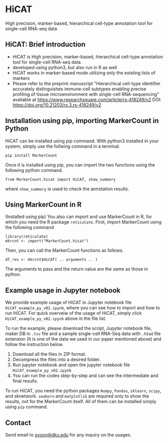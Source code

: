 # HiCAT
High precision, marker-based, hierarchical cell-type annotation tool for single-cell RNA-seq data

## HiCAT: Brief introduction
- HiCAT is High precision, marker-based, hierarchical cell-type annotation tool for single-cell RNA-seq data.
- developed using python3, but also run in R as well
- HiCAT works in marker-based mode utilizing only the existing lists of markers
- Please refer to the preprint manuscript "Hierarchical cell-type identifier accurately distinguishes immune-cell subtypes enabling precise profiling of tissue microenvironment with single-cell RNA-sequencing" available at https://www.researchsquare.com/article/rs-418249/v2 DOI:
https://doi.org/10.21203/rs.3.rs-418249/v2 

## Installation using pip, importing MarkerCount in Python

HiCAT can be installed using pip command. With python3 installed in your system, simply use the follwing command in a terminal.

`pip install MarkerCount`

Once it is installed using pip, you can import the two functions using the following python command.

`from MarkerCount.hicat import HiCAT, show_summary`

where `show_summary` is used to check the annotation results.

## Using MarkerCount in R

(Installed using pip) You also can import and use MarkerCount in R, for which you need the R package `reticulate`.
First, import MarkerCount using the following command

`library(reticulate)`  
`mkrcnt <- import("MarkerCount.hicat")`

Then, you can call the MarkerCount functions as follows.

`df_res <- mkrcnt$HiCAT( .. arguments .. )` 

The arguments to pass and the return value are the same as those in python.

## Example usage in Jupyter notebook

We provide example usage of HiCAT in Jupyter notebook file `HiCAT_example_py_v02.ipynb`, where you can see how to import and how to run HiCAT. For quick overveiw of the usage of HiCAT, simply click `HiCAT_example_py_v02.ipynb` above in the file list.

To run the example, please download the script, Jupyter notebook file, maker DB in `.tsv` file and a sample single-cell RNA-Seq data with `.h5ad` file extension (It is one of the data we used in our paper mentioned above) and follow the instruction below.

1. Download all the files in ZIP format.
2. Decompress the files into a desired folder.
3. Run jupyter notebook and open the jupyter notebook file `HiCAT_example_py_v02.ipynb`
4. You can run the codes step-by-step and can see the intermediate and final results.

To run HiCAT, you need the python packages `Numpy`, `Pandas`, `sklearn`, `scipy`, and sknetwork.
`seaborn` and `matplotlib` are required only to show the results, not for the MarkerCount itself.
All of them can be installed simply using `pip` command.

## Contact
Send email to syoon@dku.edu for any inquiry on the usages.

